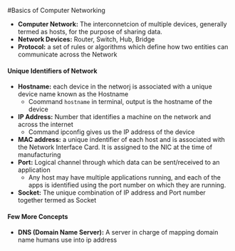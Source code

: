 #Basics of Computer Networking

- **Computer Network:** The interconnetcion of multiple devices, generally termed as hosts, for the purpose of sharing data.
- **Network Devices:** Router, Switch, Hub, Bridge
- **Protocol:** a set of rules or algorithms which define how two entities can communicate across the Network



#### Unique Identifiers of Network
- **Hostname:** each device in the networj is associated with a unique device name known as the Hostname
  - Coommand `hostname` in terminal, output is the hostname of the device
- **IP Address:** Number that identifies a machine on the network and across the internet
  - Command ipconfig gives us the IP address of the device
- **MAC address:** a unique indentifier of each host and is associated with the Network Interface Card. It is assigned to the NIC at the time of manufacturing
- **Port:** Logical channel through which data can be sent/received to an application
  - Any host may have multiple applications running, and each of the apps is identified using the port number on which they are running.
- **Socket:** The unique combination of IP address and Port number together termed as Socket


#### Few More Concepts
- **DNS (Domain Name Server):** A server in charge of mapping domain name humans use into ip address
